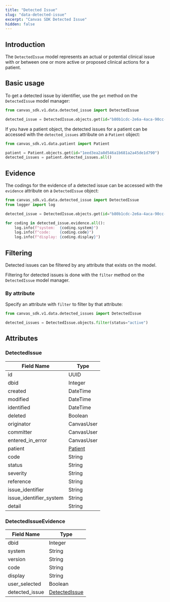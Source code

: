 ```yaml
---
title: "Detected Issue"
slug: "data-detected-issue"
excerpt: "Canvas SDK Detected Issue"
hidden: false
---
```


## Introduction

The `DetectedIssue` model represents an actual or potential clinical issue with or between one or more active or proposed clinical actions for a patient.

## Basic usage

To get a detected issue by identifier, use the `get` method on the `DetectedIssue` model manager:

```python
from canvas_sdk.v1.data.detected_issue import DetectedIssue

detected_issue = DetectedIssue.objects.get(id="b80b1cdc-2e6a-4aca-90cc-ebc02e683f35")
```

If you have a patient object, the detected issues for a patient can be accessed with the `detected_issues` attribute on a `Patient` object:

```python
from canvas_sdk.v1.data.patient import Patient

patient = Patient.objects.get(id="1eed3ea2a8d546a1b681a2a45de1d790")
detected_issues = patient.detected_issues.all()
```

## Evidence

The codings for the evidence of a detected issue can be accessed with the `evidence` attribute on a `DetectedIssue` object:

```python
from canvas_sdk.v1.data.detected_issue import DetectedIssue
from logger import log

detected_issue = DetectedIssue.objects.get(id="b80b1cdc-2e6a-4aca-90cc-ebc02e683f35")

for coding in detected_issue.evidence.all():
    log.info(f"system:  {coding.system}")
    log.info(f"code:    {coding.code}")
    log.info(f"display: {coding.display}")
```

## Filtering

Detected issues can be filtered by any attribute that exists on the model.

Filtering for detected issues is done with the `filter` method on the `DetectedIssue` model manager.

### By attribute

Specify an attribute with `filter` to filter by that attribute:

```python
from canvas_sdk.v1.data.detected_issues import DetectedIssue

detected_issues = DetectedIssue.objects.filter(status="active")
```

## Attributes

### DetectedIssue

| Field Name              | Type                                  |
|-------------------------|---------------------------------------|
| id                      | UUID                                  |
| dbid                    | Integer                               |
| created                 | DateTime                              |
| modified                | DateTime                              |
| identified              | DateTime                              |
| deleted                 | Boolean                               |
| originator              | CanvasUser                            |
| committer               | CanvasUser                            |
| entered_in_error        | CanvasUser                            |
| patient                 | [Patient](/sdk/data-patient/#patient) |
| code                    | String                                |
| status                  | String                                |
| severity                | String                                |
| reference               | String                                |
| issue_identifier        | String                                |
| issue_identifier_system | String                                |
| detail                  | String                                |

### DetectedIssueEvidence

| Field Name     | Type                                                    |
|----------------|---------------------------------------------------------|
| dbid           | Integer                                                 |
| system         | String                                                  |
| version        | String                                                  |
| code           | String                                                  |
| display        | String                                                  |
| user_selected  | Boolean                                                 |
| detected_issue | [DetectedIssue](sdk/data-detected-issue/#detectedissue) |

<br/>
<br/>
<br/>
